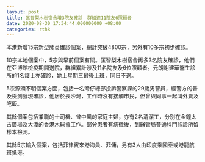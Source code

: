 ```yaml
---
layout: post
title: 匡智梨木樹宿舍增3院友確診　群組達11院友6照顧者
date: 2020-08-30 17:34:44.000000000 +08:00
categories: rthk
---
```


本港新增15宗新型肺炎確診個案，總計突破4800宗，另外有10多宗初步確診。

10宗本地個案中，5宗與早前個案有關。匡智梨木樹宿舍再多3名院友確診，他們在亞博館檢疫期間送院，群組累計涉及11名院友及6位照顧者。元朗謝建華醫生診所的1名護士亦確診，她上星期三最後上班，同日不適。

5宗源頭不明個案方面，包括一名灣仔總部投訴警察課的29歲男警員，經警方的普及檢測發現確診，他居於長沙灣，工作時沒有接觸市民，但曾與同事一起叫外賣及吃飯。

其餘個案包括兼職的士司機、曾中風的家庭主婦，亦有2名清潔工，分別在金鐘太古廣場及大潭的香港木球會工作。部分患者有病徵後，到醫管局普通科門診診所留樣本檢測。

其餘5宗輸入個案，包括菲律賓來港海員、菲傭，另有3人由印度乘國泰或港龍航班抵港。
